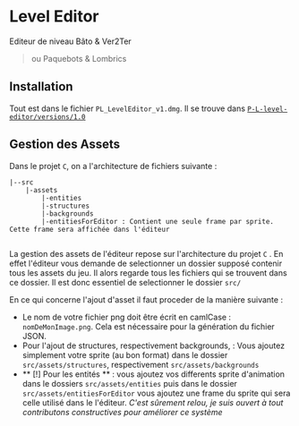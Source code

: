 # Level Editor 
Editeur de niveau Bâto & Ver2Ter
> ou Paquebots & Lombrics


## Installation 

Tout est dans le fichier ```PL_LevelEditor_v1.dmg```. Il se trouve dans [```P-L-level-editor/versions/1.0```](https://github.com/moise7000/P-L-level-editor/tree/main/versions/1.0)


## Gestion des Assets
Dans le projet ```C```, on a l'architecture de fichiers suivante :

```
|--src
    |-assets
        |-entities
        |-structures
        |-backgrounds
        |-entitiesForEditor : Contient une seule frame par sprite. Cette frame sera affichée dans l'éditeur
        
```
        
        
La gestion des assets de l'éditeur repose sur l'architecture du projet ```C``` . En effet l'éditeur vous demande de selectionner un dossier supposé contenir tous les assets du jeu. Il alors regarde tous les fichiers qui se trouvent dans ce dossier. Il est donc essentiel de selectionner le dossier ```src/```

En ce qui concerne l'ajout d'asset il faut proceder de la manière suivante :  
- Le nom de votre fichier png doit être écrit en camlCase : ```nomDeMonImage.png```. Cela est nécessaire pour la génération du fichier JSON.
- Pour l'ajout de structures, respectivement backgrounds, : Vous ajoutez simplement votre sprite (au bon format) dans le dossier ```src/assets/structures```, respectivement ```src/assets/backgrounds```
- ** [!] Pour les entités ** : vous ajoutez vos differents sprite d'animation  dans le dossiers ```src/assets/entities``` puis dans le dossier ```src/assets/entitiesForEditor``` vous ajoutez une frame du sprite qui sera celle utilisé dans le l'éditeur. _C'est sûrement relou, je suis ouvert à tout contributons constructives pour améliorer ce système_ 
 





